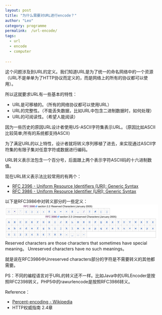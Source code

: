 ```yaml
---
layout: post
title: "为什么需要对URL进行encode？"
author: "Leo"
category: programme
permalink:  /url-encode/
tags: 
  - url 
  - encode
  - computer

---
```



这个问题涉及到URL的定义。我们知道URL是为了统一的命名网络中的一个资源（URL不是单单为了HTTP协议而定义的，而是网络上的所有的协议都可以使用）。

所以这就要求URL有一些基本的特性：

- URL是可移植的。（所有的网络协议都可以使用URL）
- URL的完整性。（不能丢失数据，比如URL中包含二进制数据时，如何处理）
- URL的可阅读性。（希望人能阅读）

因为一些历史的原因URL设计者使用US-ASCII字符集表示URL。（原因比如ASCII比较简单;所有的系统都支持ASCII）

为了满足URL的以上特性，设计者就将转义序列移植了进去，来实现通过ASCII字符集的有限子集对任意字符或数据进行编码。

URL转义表示法包含一个百分号，后面跟上两个表示字符ASCII码的十六进制数值。

现在URL转义表示法比较常用的有两个：

- [RFC 2396 - Uniform Resource Identifiers (URI): Generic Syntax](https://tools.ietf.org/html/rfc2396)
- [RFC 3986 - Uniform Resource Identifier (URI): Generic Syntax](https://tools.ietf.org/html/rfc3986)


以下是RFC3986中对转义部分的一些定义：
![](../img/in-post/post-url-encode/rfc3986.png)
Reserved characters are those characters that sometimes have special meaning。
Unreserved characters have no such meanings。

就是说在RFC3986中Unreserved characters部分的字符是不需要转义的其他都需要。

PS：不同的编程语言对于URL的转义还不一样。比如Java中的URLEncoder是按照RFC2398转义，PHP5中的rawurlencode是按照RFC3986转义。


Reference：

- [Percent-encoding - Wikipedia](https://en.wikipedia.org/wiki/Percent-encoding)
- HTTP权威指南 2.4章
